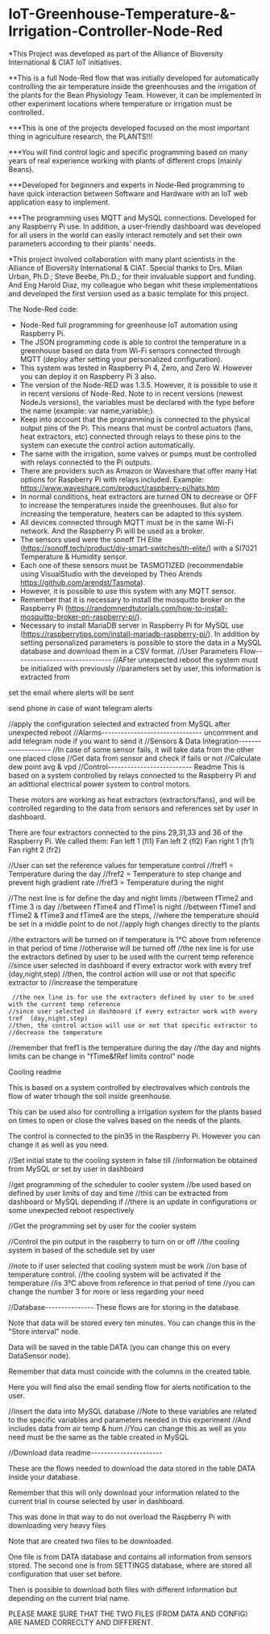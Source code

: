 # IoT-Greenhouse-Temperature-&-Irrigation-Controller-Node-Red
*This Project was developed as part of the Alliance of Bioversity International & CIAT IoT initiatives.

**This is a full Node-Red flow that was initially developed for automatically controlling the air temperature inside the greenhouses and the irrigation of the plants for the Bean Physiology Team. However, it can be implemented in other experiment locations where temperature or irrigation must be controlled.

***This is one of the projects developed focused on the most important thing in agriculture research, the PLANTS!!!

***You will find control logic and specific programming based on many years of real experience working with plants of different crops (mainly Beans).

***Developed for beginners and experts in Node-Red programming to have quick interaction between Software and Hardware with an IoT web application easy to implement.

***The programming uses MQTT and MySQL connections. Developed for any Raspberry Pi use. In addition, a user-friendly dashboard was developed for all users in the world can easily interact remotely and set their own parameters according to their plants' needs.

*This project involved collaboration with many plant scientists in the Alliance of Bioversity International & CIAT. Special thanks to Drs. Milan Urban, Ph.D.; Steve Beebe, Ph.D.; for their invaluable support and funding. And Eng Harold Diaz, my colleague who began whit these implementations and developed the first version used as a basic template for this project.

The Node-Red code:
- Node-Red full programming for greenhouse IoT automation using Raspberry Pi.
- The JSON programming code is able to control the temperature in a greenhouse based on data from Wi-Fi sensors connected through MQTT (deploy after setting your personalized configuration). 
- This system was tested in Raspberry Pi 4, Zero, and Zero W. However you can deploy it on Raspberry Pi 3 also.
- The version of the Node-RED was 1.3.5. However, it is possible to use it in recent versions of Node-Red. Note to in recent versions (newest NodeJs versions), the variables must be declared with the type before the name (example: var name_variable;).
- Keep into account that the programming is connected to the physical output pins of the Pi. This means that must be control actuators (fans, heat extractors, etc) connected through relays to these pins to the system can execute the control action automatically.
- The same with the irrigation, some valves or pumps must be controlled with relays connected to the Pi outputs.
- There are providers such as Amazon or Waveshare that offer many Hat options for Raspberry Pi with relays included. Example: https://www.waveshare.com/product/raspberry-pi/hats.htm
- In normal conditions, heat extractors are turned ON to decrease or OFF to increase the temperatures inside the greenhouses. But also for increasing the temperature, heaters can be adapted to this system.
- All devices connected through MQTT must be in the same Wi-Fi network. And the Raspberry Pi will be used as a broker.
- The sensors used were the sonoff TH Elite (https://sonoff.tech/product/diy-smart-switches/th-elite/) with a SI7021 Temperature & Humidity sensor.
- Each one of these sensors must be TASMOTIZED (recommendable using VisualStudio with the developed by Theo Arends https://github.com/arendst/Tasmota).
- However, it is possible to use this system with any MQTT sensor.
- Remember that it is necessary to install the mosquitto broker on the Raspberry Pi (https://randomnerdtutorials.com/how-to-install-mosquitto-broker-on-raspberry-pi/).
- Necessary to install MariaDB server in Raspberry Pi for MySQL use (https://raspberrytips.com/install-mariadb-raspberry-pi/).
In addition by setting personalized parameters is possible to store the data in a MySQL database and download them in a CSV format.
//User Parameters Flow------------------------------
//AFter unexpected reboot the system must be initialized with previously 
//parameters set by user, this information is extracted from

set the email where alerts will be sent

send phone in case of want telegram alerts

//apply the configuration selected and extracted from MySQL after unexpected reboot
//Alarms-------------------------------
uncomment and add telegram node if you want to send it 
//Sensors & Data Integration--------------------
//In case of some sensor fails, it will take data from the other one placed close
//Get data from sensor and check if fails or not
//Calculate dew point avg & vpd
//Control--------------------------
Readme
This is based on a system controlled by 
relays connected to the Raspberry Pi and an adittional electrical power system to control motors.

These motors are working as heat extractors (extractors/fans), and will be controlled regarding to the data from sensors and references set by user in dashboard.

There are four extractors connected to the pins 29,31,33 and 36 of the Raspberry Pi. We called them:
Fan left 1 (fl1)
Fan left 2 (fl2)
Fan right 1 (fr1)
Fan right 2 (fr2)


//User can set the reference values for temperature control
//fref1 = Temperature during the day
//fref2 = Temperature to step change and prevent high gradient rate
//fref3 = Temperature during the night

//The next line is for define the day and night limits
//between fTime2 and fTime 3 is day
//between fTime4 and fTime1 is night
//between fTime1 and fTime2 & fTime3 and fTime4 are the steps,
//where the temperature should be set in a middle point to do not
//apply high changes directly to the plants

//the extractors will be turned on if temperature is 1°C above from reference in that period of time
//otherwise will be turned off
   //the nex line is for use the extractors defined by user to be used with the current temp reference
    //since user selected in dashboard if every extractor work with every tref  (day,night,step)
    //then, the control action will use or not that specific extractor to 
    //increase the temperature
    
     //the nex line is for use the extractors defined by user to be used with the current temp reference
    //since user selected in dashboard if every extractor work with every tref  (day,night,step)
    //then, the control action will use or not that specific extractor to 
    //decrease the temperature

  //remember that fref1 is the temperature during the day
//the day and nights limits can be change in "fTime&fRef limits control" node

Cooling readme

This is based on a system controlled by 
electrovalves which controls the flow of water trhough the soil inside greenhouse.

This can be used also for controlling a irrigation system for the plants based on times to open or close the valves based on the needs of the plants.

The control is connected to the pin35 in the Raspberry Pi. However you can change it as well as you need.

//Set initial state to the cooling system in false till
//information be obtained from MySQL or set by user in dashboard

//get programming of the scheduler to cooler system
//be used based on defined by user limits of day and time
//this can be extracted from dashboard or MySQL depending if
//there is an update in configurations or some unexpected reboot respectively

//Get the programming set by user for the cooler system

//Control the pin output in the raspberry to turn on or off
//the cooling system in based of the schedule set by user

//note to if user selected that cooling system must be work
//on base of temperature control.
//the cooling system will be activated if the temperature
//is 3°C above from reference in that period of time
//you can change the number 3 for more or less regarding your need

//Database---------------
These flows are for storing in the database.

Note that data will be stored every ten minutes. You can change this in the "Store interval" node.

Data will be saved in the table DATA (you can change this on every DataSensor node).

Remember that data must coincide with the columns in the created table.

Here you will find also the email sending flow for alerts notification to the user.

//Insert the data into MySQL database
//Note to these variables are related to the specific variables and parameters needed in this experiment
//And includes data from air temp & hum
//You can change this as well as you need must be the same as the table created in MySQL 

//Download data readme----------------------

These are the flows needed to download the data stored in the table DATA inside your database.

Remember that this will only download your information related to the current trial in course selected by user in dashboard.

This was done in that way to do not overload the Raspberry Pi with downloading very heavy files

Note that are created two files to be downloaded.

One file is from DATA database and contains all information from sensors stored.
The second one is from SETTINGS database, where are stored all configuration that user set before.

Then is possible to download both files with different information but depending on the current trial name.

PLEASE MAKE SURE THAT THE TWO FILES (FROM DATA AND CONFIG) ARE NAMED CORRECLTY AND DIFFERENT.


